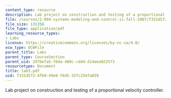 ```yaml
---
content_type: resource
description: Lab project on construction and testing of a proportional velocity controller.
file: /courses/2-004-systems-modeling-and-control-ii-fall-2007/f331d5724fb949e8f6d5337c2547a659_lab3.pdf
file_size: 131356
file_type: application/pdf
learning_resource_types:
- Labs
license: https://creativecommons.org/licenses/by-nc-sa/4.0/
ocw_type: OCWFile
parent_title: Labs
parent_type: CourseSection
parent_uid: 297befa5-f0da-480c-cd4d-d14eea022573
resourcetype: Document
title: lab3.pdf
uid: f331d572-4fb9-49e8-f6d5-337c2547a659
---
```

Lab project on construction and testing of a proportional velocity controller.